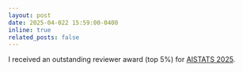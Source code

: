 ```yaml
---
layout: post
date: 2025-04-022 15:59:00-0400
inline: true
related_posts: false
---
```


I received an outstanding reviewer award (top 5%) for [AISTATS 2025](https://aistats.org/aistats2025//awards.html).
